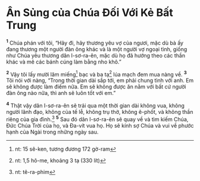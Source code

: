 # Ân Sủng của Chúa Ðối Với Kẻ Bất Trung
<sup><b>1</b></sup> Chúa phán với tôi, “Hãy đi, hãy thương yêu vợ của ngươi, mặc dù bà ấy đang thương một người đàn ông khác và là một người vợ ngoại tình, giống như Chúa yêu thương dân I-sơ-ra-ên, mặc dù họ đã hướng theo các thần khác và mê các bánh cúng làm bằng nho khô.”

<sup><b>2</b></sup> Vậy tôi lấy mười lăm miếng[^1-5ea5201b-61ec-43e9-8265-88c1d32ff44a] bạc và ba tạ[^2-5ea5201b-61ec-43e9-8265-88c1d32ff44a] lúa mạch đem mua nàng về. <sup><b>3</b></sup> Tôi nói với nàng, “Trong thời gian dài sắp tới, em phải chung tình với anh. Em sẽ không được làm điếm nữa. Em sẽ không được ăn nằm với bất cứ người đàn ông nào nữa, thì anh sẽ luôn tốt với em.”

<sup><b>4</b></sup> Thật vậy dân I-sơ-ra-ên sẽ trải qua một thời gian dài không vua, không người lãnh đạo, không của tế lễ, không trụ thờ, không ê-phốt, và không thần riêng của gia đình.[^3-5ea5201b-61ec-43e9-8265-88c1d32ff44a] <sup><b>5</b></sup> Sau đó dân I-sơ-ra-ên sẽ quay về và tìm kiếm Chúa, Ðức Chúa Trời của họ, và Ða-vít vua họ. Họ sẽ kính sợ Chúa và vui về phước hạnh của Ngài trong những ngày sau.

[^1-5ea5201b-61ec-43e9-8265-88c1d32ff44a]: nt: 15 sê-ken, tương đương 172 gờ-ram
[^2-5ea5201b-61ec-43e9-8265-88c1d32ff44a]: nt: 1,5 hô-me, khoảng 3 tạ (330 lít)
[^3-5ea5201b-61ec-43e9-8265-88c1d32ff44a]: nt: tê-ra-phim